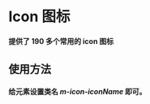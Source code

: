 <script setup>
import demo from './demo.vue'
import demo2 from './demo2.vue'
import preview from '@/components/preview.vue'
</script>

# Icon 图标

#### 提供了 190 多个常用的 icon 图标

## 使用方法

#### 给元素设置类名 _m-icon-iconName_ 即可。

<br/>
<i class="iconfont m-icon-search" style="font-size:25px;margin-right:20px"></i>
<i class="iconfont m-icon-scanning" style="font-size:25px;margin-right:20px"></i>
<i class="iconfont m-icon-menu" style="font-size:25px;margin-right:20px"></i>
<i class="iconfont m-icon-edit" style="font-size:25px;margin-right:20px"></i>
<i class="iconfont m-icon-fabulous" style="font-size:25px;margin-right:20px"></i>
<i class="iconfont m-icon-good" style="font-size:25px;margin-right:20px"></i>
<div></div>
<br/>

<preview compName="icon" demoName="demo2"/>

<br/>
<demo/>
